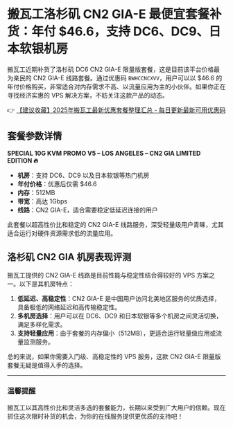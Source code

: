 # 搬瓦工洛杉矶 CN2 GIA-E 最便宜套餐补货：年付 $46.6，支持 DC6、DC9、日本软银机房

搬瓦工近期补货了洛杉矶 DC6 CN2 GIA-E 限量版套餐，这是目前该平台价格最为亲民的 CN2 GIA-E 线路套餐。通过优惠码 `BWHCCNCXVV`，用户可以以 $46.6 的年付价格购买，非常适合对内存需求不高、以流量应用为主的小伙伴。如果你正在寻找经济实惠的 VPS 解决方案，不妨关注这款产品的动态。

👉 [【建议收藏】2025年搬瓦工最新优惠套餐整理汇总 - 每日更新最新可用优惠码](https://bit.ly/banwagon)

## 套餐参数详情

**SPECIAL 10G KVM PROMO V5 – LOS ANGELES – CN2 GIA LIMITED EDITION 🔥**
- **机房**：支持 DC6、DC9 以及日本软银等热门机房
- **年付价格**：优惠后仅需 $46.6
- **内存**：512MB
- **带宽**：高达 1Gbps
- **线路**：CN2 GIA-E，适合需要稳定低延迟连接的用户

此套餐以超高性价比和稳定的 CN2 GIA-E 线路服务，深受轻量级用户青睐，尤其适合运行对硬件资源需求低的流量应用。

## 洛杉矶 CN2 GIA 机房表现评测

搬瓦工提供的 CN2 GIA-E 线路是目前性能与稳定性结合得较好的 VPS 方案之一。以下是其机房特点：
1. **低延迟、高稳定性**：CN2 GIA-E 是中国用户访问北美地区服务的优质选择，具备极低的网络延迟和高传输稳定性。
2. **多机房选择**：用户可以在 DC6、DC9 和日本软银等多个机房之间灵活切换，满足多样化需求。
3. **支持轻量应用**：由于套餐的内存偏小（512MB），更适合运行轻量级应用或流量监测服务。

总的来说，如果你需要入门级、高稳定性的 VPS 服务，这款 CN2 GIA-E 限量版套餐无疑是值得入手的选择。

---

### 温馨提醒
搬瓦工以其高性价比和灵活多选的套餐能力，长期以来受到广大用户的信赖。现在抓住这次限时补货的机会，为你的在线服务提供更优质的支持吧！
